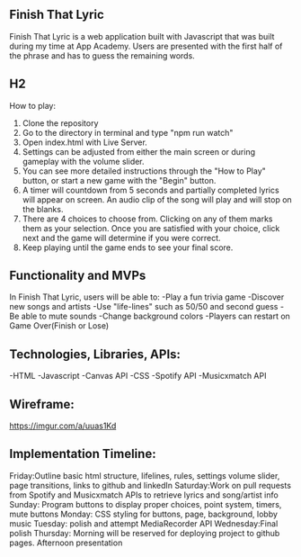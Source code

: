 ## Finish That Lyric
Finish That Lyric is a web application built with Javascript that was built during my time at App Academy. Users are presented with the first half of the phrase and has to guess the remaining words.

## H2
How to play:
1) Clone the repository
2) Go to the directory in terminal and type "npm run watch"
3) Open index.html with Live Server.
4) Settings can be adjusted from either the main screen or during gameplay with the volume slider.
5) You can see more detailed instructions through the "How to Play" button, or start a new game with the "Begin" button.
6) A timer will countdown from 5 seconds and partially completed lyrics will appear on screen. An audio clip of the song will play and will stop on the blanks.
7) There are 4 choices to choose from. Clicking on any of them marks them as your selection. Once you are satisfied with your choice, click next and the game will determine if you were correct.
8) Keep playing until the game ends to see your final score.

## Functionality and MVPs
In Finish That Lyric, users will be able to:
-Play a fun trivia game
-Discover new songs and artists
-Use "life-lines" such as 50/50 and second guess
-Be able to mute sounds
-Change background colors
-Players can restart on Game Over(Finish or Lose)

## Technologies, Libraries, APIs:
-HTML
-Javascript
-Canvas API
-CSS
-Spotify API
-Musicxmatch API

## Wireframe:
https://imgur.com/a/uuas1Kd

## Implementation Timeline:
Friday:Outline basic html structure, lifelines, rules, settings volume slider, page transitions, links to github and linkedIn
Saturday:Work on pull requests from Spotify and Musicxmatch APIs to retrieve lyrics and song/artist info
Sunday: Program buttons to display proper choices, point system, timers, mute buttons
Monday: CSS styling for buttons, page, background, lobby music
Tuesday: polish and attempt MediaRecorder API
Wednesday:Final polish
Thursday: Morning will be reserved for deploying project to github pages. Afternoon presentation